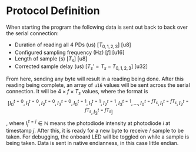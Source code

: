 # Protocol Definition

When starting the program the following data is sent out back to back over the serial connection:

- Duration of reading all 4 PDs (us) [$T_{0,1,2,3}$] [u8]
- Configured sampling frequency (Hz) [$f$] [u16]
- Length of sample (s) [$T_s$] [u8]
- Corrected sample delay (us) [$T_s' = T_s - T_{0,1,2,3}$] [u32]

From here, sending any byte will result in a reading being done. After this reading being complete, an array of `u16` values will be sent across the serial connection. It will be $4 \times f \times T_s$ values, where the format is $$\left[I_0^{t=0},I_1^{t=0},I_2^{t=0},I_3^{t=0},I_0^{t=1},I_1^{t=1},I_2^{t=1},I_3^{t=1},...,I_0^{t=fT_s},I_1^{t=fT_s},I_2^{t=fT_s},I_3^{t=fT_s}\right]$$
, where $I_i^{t=j} \in \mathbb{N}$ means the photodiode intensity at photodiode $i$ at timestamp $j$. After this, it is ready for a new byte to receive / sample to be taken. For debugging, the onboard LED will be toggled on while a sample is being taken. Data is sent in native endianness, in this case little endian.
